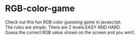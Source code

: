 # RGB-color-game

Check out this fun RGB color guessing game in javascript.  
The rules are simple. There are 2 levels:EASY AND HARD.  
Guess the correct RGB value shown on the screen and you win!!. 
